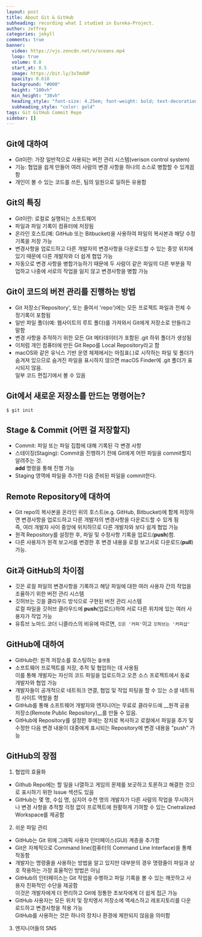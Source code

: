 ```yaml
---
layout: post
title: About Git & GitHub
subheading: recording what I studied in Eureka-Project.
author: Jeffrey
categories: jekyll
comments: true
banner:
  video: https://vjs.zencdn.net/v/oceans.mp4
  loop: true
  volume: 0.8
  start_at: 8.5
  image: https://bit.ly/3xTmdUP
  opacity: 0.618
  background: "#000"
  height: "100vh"
  min_height: "38vh"
  heading_style: "font-size: 4.25em; font-weight: bold; text-decoration: underline"
  subheading_style: "color: gold"
tags: Git GitHub Commit Repo
sidebar: []
---
```


## Git에 대하여

- Git이란: 가장 일반적으로 사용되는 버전 관리 시스템(verison control system)
- 기능: 협업을 쉽게 만들어 여러 사람의 변경 사항을 하나의 소스로 병합할 수 있게끔 함
- 개인이 볼 수 있는 코드를 쓰든, 팀의 일원으로 일하든 유용함

## Git의 특징

- Git이란: 로컬로 실행되는 소프트웨어
- 파일과 파일 기록이 컴퓨터에 저장됨
- 온라인 호스트(예: GitHub 또는 Bitbucket)을 사용하여 파일의 복사본과 해당 수정 기록을 저장 가능
- 변경사항을 업로드하고 다른 개발자의 변경사항을 다운로드할 수 있는 중앙 위치에 있기 때문에 다른 개발자와 더 쉽게 협업 가능
- 자동으로 변경 사항을 병합가능하기 때문에 두 사람이 같은 파일의 다른 부분을 작업하고 나중에 서로의 작업을 잃지 않고 변경사항을 병합 가능

## Git이 코드의 버전 관리를 진행하는 방법

- Git 저장소('Repository', 또는 줄여서 'repo')에는 모든 프로젝트 파일과 전체 수정기록이 포함됨
- 일반 파일 폴더(예: 웹사이트의 루트 폴더)를 가져와서 Git에게 저장소로 만들라고 말함
- 변경 사항을 추적하기 위한 모든 Git 메타데이터가 포함된 .git 하위 폴더가 생성됨
- 이처럼 개인 컴퓨터에 만든 Git Repo를 Local Repository라고 함
- macOS와 같은 유닉스 기반 운영 체제에서는 마침표(.)로 시작하는 파일 및 폴더가 숨겨져 있으므로 숨겨진 파일을 표시하지 않으면 macOS Finder에 .git 폴더가 표시되지 않음.<br>일부 코드 편집기에서 볼 수 있음

## Git에서 새로운 저장소를 만드는 명령어는?

```linux
$ git init
```

## Stage & Commit (어떤 걸 저장할지)
- Commit: 파일 또는 파일 집합에 대해 기록된 각 변경 사항
- 스테이징(Staging): Commit을 진행하기 전에 Git에게 어떤 파일을 commit할지 알려주는 것.<br>__add__ 명령을 통해 진행 가능
- Staging 영역에 파일을 추가한 다음 준비된 파일을 commit한다.

## Remote Repository에 대하여

- Git repo의 복사본을 온라인 위의 호스트(e.g. GitHub, Bitbucket)에 함께 저장하면 변경사항을 업로드하고 다른 개발자의 변경사항을 다운로드할 수 있게 됨
<br> 즉, 여러 개발자 사이 중앙에 위치하므로 다른 개발자와 보다 쉽게 협업 가능
- 원격 Repository를 설정한 후, 파일 및 수정사항 기록을 업로드(__push__)함.
- 다른 사용자가 원격 보고서를 변경한 후 변경 내용을 로컬 보고서로 다운로드(__pull__) 가능.

## Git과 GitHub의 차이점

- 깃은 로컬 파일의 변경사항을 기록하고 해당 파일에 대한 여러 사용자 간의 작업을 조율하기 위한 버전 관리 시스템
- 깃허브는 깃을 클라우드 방식으로 구현된 버전 관리 시스템<br>로컬 파일을 깃허브 클라우드에 __push__(업로드)하여 서로 다른 위치에 있는 여러 사용자가 작업 가능
- 유튜브 노마드 코더 니콜라스의 비유에 따르면, `깃은 '커피'`이고 `깃허브는 '커피샵'`

## GitHub에 대하여

- GitHub란: 원격 저장소를 호스팅하는 `플랫폼`
- 소프트웨어 프로젝트를 저장, 추적 및 협업하는 데 사용됨
<br>이를 통해 개발자는 자신의 코드 파일을 업로드하고 오픈 소스 프로젝트에서 동료 개발자와 협업 가능
- 개발자들이 공개적으로 네트워크 연결, 협업 및 작업 피팅을 할 수 있는 소셜 네트워킹 사이트 역할을 함
- GitHub를 통해 소프트웨어 개발자와 엔지니어는 무료로 클라우드에 __원격 공용 저장소(Remote Public Repository)__를 만들 수 있음.
- GitHub에 Repository를 설정한 후에는 장치로 복사하고 로컬에서 파일을 추가 및 수정한 다음 변경 내용이 대중에게 표시되는 Repository에 변경 내용을 "push" 가능

## GitHub의 장점

1. 협업의 효율화
- Github Repo에는 할 일을 나열하고 게임의 문제를 보곳하고 토론하고 해결한 것으로 표시하기 위한 Issue 섹션도 있음
- GitHub는 몇 명, 수십 명, 심지어 수천 명의 개발자가 다른 사람의 작업을 무시하거나 변경 사항을 추적할 걱정 없이 프로젝트에 원활하게 기여할 수 있는 Cnetralized Workspace를 제공함

2. 쉬운 파일 관리
- GitHub는 Git 위에 그래픽 사용자 인터페이스(GUI) 계층을 추가함
- Git은 자체적으로 Command line(컴퓨터의 Command Line Interface)을 통해 작동함
- 개발자는 명령줄을 사용하는 방법을 알고 있지만 대부분의 경우 명령줄이 파일과 상호 작용하는 가장 효율적인 방법은 아님
- GitHub의 인터페이스는 Git 작업을 수행하고 파일 기록을 볼 수 있는 깨끗하고 사용자 친화적인 수단을 제공함<br>이것은 개발자에게 더 편리하고 Git에 정통한 초보자에게 더 쉽게 접근 가능
- GitHub 사용자는 모든 위치 및 장치엥서 저장소에 액세스하고 레포지토리를 다운로드하고 변경사항을 적용 가능<br>GitHub를 사용하는 것은 하나의 장치나 환경에 제한되지 않음을 의미함

3. 엔지니어들의 SNS